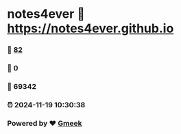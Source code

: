 # notes4ever :link: https://notes4ever.github.io 
### :page_facing_up: [82](https://notes4ever.github.io/tag.html) 
### :speech_balloon: 0 
### :hibiscus: 69342 
### :alarm_clock: 2024-11-19 10:30:38 
### Powered by :heart: [Gmeek](https://github.com/Meekdai/Gmeek)

